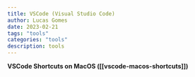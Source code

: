```yaml
---
title: VSCode (Visual Studio Code)
author: Lucas Gomes
date: 2023-02-21
tags: "tools"
categories: "tools"
description: tools
---
```



**VSCode Shortcuts on MacOS ([[vscode-macos-shortcuts]])**
